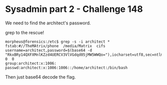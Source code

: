 # Sysadmin part 2 - Challenge 148

We need to find the architect's password.

grep to the rescue!

```
morpheus@forensics:/etc$ grep -s -i architect *
fstab:#//TheMAtrix/phone  /media/Matrix  cifs  username=architect,password=$(base64 -d "RkxBRy14QXFXMnlKZzd4UERCV3VlVGdqd05jMW5WWQo="),iocharset=utf8,sec=ntlm  0  0
group:architect:x:1006:
passwd:architect:x:1006:1006::/home/architect:/bin/bash
```

Then just base64 decode the flag.
